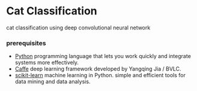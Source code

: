 Cat Classification
===============

cat classification using deep convolutional neural network

### prerequisites

* [Python](https://www.python.org/) programming language that lets you work quickly
and integrate systems more effectively.
* [Caffe](http://caffe.berkeleyvision.org/) deep learning framework developed by Yangqing Jia / BVLC.
* [scikit-learn](http://scikit-learn.org/) machine learning in Python. simple and efficient tools for data mining and data analysis.



